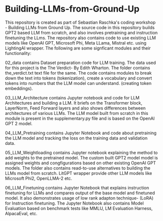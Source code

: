 # Building-LLMs-from-Ground-Up
This repository is created as part of Sebastian Raschka's coding workshop - Building LLMs from Ground Up. The source code in this repository builds GPT2 based LLM from scratch, and also involves pretraining and instruction finetuning the LLms. The repository also contains code to use existing LLM models like OpenAI GPT, Microsoft Phi, Meta LLama, Mistral etc. using LightingAI wrapper. 
The following are some signficant modules and their functionality: 

02_data contains Dataset preparation code for LLM training. 
The data used for this project is the The Verdict- By Edith Wharton. The folder contains the_verdict.txt text file for the same. 
The code contains modules to break down the text into tokens (tokenization), create a vocabulary and convert tokens into numbers that the LLM model can understand. (creating token embeddings).

03_LLM_Architecture contains Jupyter notebook and code for LLM Architectures and building  a LLM. 
It briefs on the Transformer block, LayerNorm, Feed Forward layers and also shows differences between architectures of various LLMs.
The LLM model built from scratch in this module is present in the supplementary.py file and is based on the OpenAI GPT 2 model. 

04_LLM_Pretraining contains Jupyter Notebook and  code about pretraining the LLM model and tracking the loss on the training data and validation data.

05_LLM_Weightloading contains Jupyter notebook explaining the method to add weights to the pretrained model. 
The custom built GPT2 model model is assigned weights and congfigurations based on other existing OpenAI GPT models. 
The folder also contains read-to-use alternatives to building the LLMs model from scratch. LitGPT wrapper provide other LLM models like Microsoft Phi2, OpenLLMA-2 etc. 

06_LLM_Finetuning contains Jupyter Notebook that explains instruction finetuning for LLMs and compares output of the base model and finetuned model.
It also demonstrates usage of low rank adapton technique- (LoRA) for Instruction finetuning. 
The Jupyter Notebook also contains Model Evaluation based on benchmark tests like MMLU, LM Evaluation Harness, AlpacaEval, etc. 

